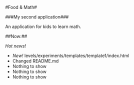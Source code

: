 #Food & Math#

###My second application###

An application for kids to learn math.

##Now:##

*Hot news!*

* _New!_ levels/experiments/templates/template1/index.html
* Changed README.md
* Nothing to show
* Nothing to show
* Nothing to show